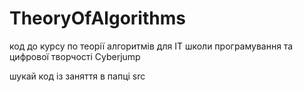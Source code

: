 # TheoryOfAlgorithms
код до курсу по теорії алгоритмів для IT школи програмування та цифрової творчості Cyberjump


шукай код із заняття в папці src
